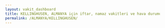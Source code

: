 ```yaml
---
layout: vakit_dashboard
title: KELLINGHUSEN, ALMANYA için iftar, namaz vakitleri ve hava durumu - ilçe/eyalet seç
permalink: /ALMANYA/KELLINGHUSEN/
---
```


<script type="text/javascript">
  var GLOBAL_COUNTRY = 'ALMANYA';
  var GLOBAL_CITY = 'KELLINGHUSEN';
  var GLOBAL_STATE = '';
  var lat = 72;
  var lon = 21;
</script>
